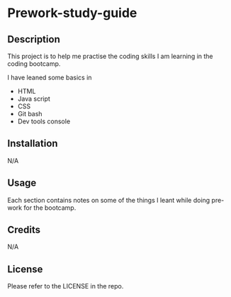# Prework-study-guide
## Description

This project is to help me practise the coding skills I am learning in the coding bootcamp.

I have leaned some basics in
- HTML
- Java script
- CSS
- Git bash
- Dev tools console

## Installation

N/A

## Usage

Each section contains notes on some of the things I leant while doing pre-work for the bootcamp.

## Credits

N/A

## License

Please refer to the LICENSE in the repo.


